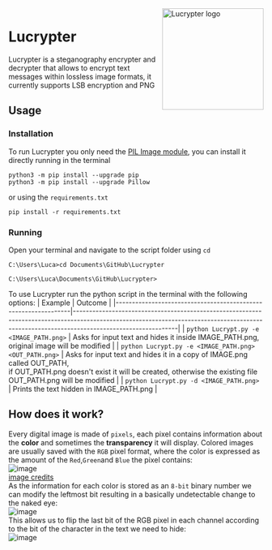 <a>
    <img src="https://i.imgur.com/MYoL8dH.png" alt="Lucrypter logo" title="Lucrypter" align="right" height="200" />
</a>



# Lucrypter
Lucrypter is a steganography encrypter and decrypter that allows to encrypt text messages within lossless image formats, it currently supports LSB encryption and PNG

## Usage
### Installation
To run Lucrypter you only need the [PIL Image module](https://pillow.readthedocs.io/en/stable/reference/Image.html), you can install it directly running in the terminal 
```
python3 -m pip install --upgrade pip
python3 -m pip install --upgrade Pillow
```
or using the `requirements.txt`
```
pip install -r requirements.txt
```
### Running
Open your terminal and navigate to the script folder using `cd`
```
C:\Users\Luca>cd Documents\GitHub\Lucrypter

C:\Users\Luca\Documents\GitHub\Lucrypter> 
```

To use Lucrypter run the python script in the terminal with the following options:
| Example                                                        | Outcome                                                                                                                                                                                    |
|----------------------------------------------------------------|--------------------------------------------------------------------------------------------------------------------------------------------------------------------------------------------|
| `python Lucrypt.py -e <IMAGE_PATH.png>`                        | Asks for input text and hides it inside IMAGE_PATH.png, original image will be modified                                                                                                    |
| `python Lucrypt.py -e <IMAGE_PATH.png> <OUT_PATH.png>`         | Asks for input text and hides it in a copy of IMAGE.png called OUT_PATH, <br> if OUT_PATH.png  doesn't exist it will be created, otherwise the existing file OUT_PATH.png will be modified |
| `python Lucrypt.py -d <IMAGE_PATH.png>`                        | Prints the text hidden in IMAGE_PATH.png                                                                                                                                                   |

## How does it work?
Every digital image is made of `pixels`, each pixel contains information about the **color** and sometimes
the **transparency** it will display. Colored images are usually saved with the `RGB` pixel format, where
the color is expressed as the amount of the `Red`,`Green`and `Blue` the pixel contains:<br>
![image](https://github.com/Green-H/Lucrypter/assets/93196082/da38d64d-b38d-4bff-9c6e-9f5b9cf8b460) <br> [image credits](https://www.researchgate.net/publication/346669123_LSB_Steganography_Using_Pixel_Locator_Sequence_with_AES)<br>
As the information for each color is stored as an `8-bit` binary number we can modify the leftmost bit resulting in a basically undetectable change to the naked eye:<br>
![image](https://github.com/Green-H/Lucrypter/assets/93196082/8ab4a650-7a0c-44c4-960b-a69b718844b1)<br>
This allows us to flip the last bit of the RGB pixel in each channel according to the bit of the character in the text we need to hide: <br>
![image](https://github.com/Green-H/Lucrypter/assets/93196082/bdd21c5f-54d1-4a12-859c-37e31cd83a92)<br>





